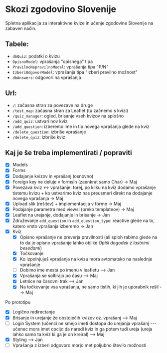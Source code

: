 # Skozi zgodovino Slovenije

Spletna aplikacija za interaktivne kvize in učenje zgodovine Slovenije na zabaven način.

## Tabele:
- `dbQuiz`: podatki o kvizu
- `OpisnoModel`: vprašanja "opisnega" tipa
- `PravilnoNepravilnoModel`: vprašanja tipa "P/N"
- `IzberiOdgovorModel`: vprašanja tipa "izberi pravilno možnost"
- `dbAnswers`: odgovori na vprašanja

## Url:
- `/`: začasna stran za povezave na druge
- `/test_map`: začasna stran za Leaflet (tu začnemo s kvizi)
- `/quiz_manager`: ogled, brisanje vseh kvizov na splošno
- `/add_quiz`: ustvari nov kviz
- `/add_question`: izberemo ime in tip novega vprašanja glede na kviz
- `/delete_question`: izbriše vprašanje
- `/delete_quiz`: izbriše kviz

## Kaj je še treba implementirati / popraviti
- [x] Models
- [x] Forms
- [x] Dodajanje kvizov in vprašanj (osnovno)
- [x] Foreign key ne deluje v formsih (zaenkrat samo Char) ->  Maj
- [x] Povezava kviz <-> vprašanje: torej, po kliku na kviz dodamo vprašanje tistemu kvizu + ko ustvarimo kviz nas preusmeri direkt na dodajanje novega vprašanja ->  Maj
- [x] Upload slik (rešitev) + implementacija v forme -> Maj
- [x] Podajanje parametra med viewsi (preko templateov) -> Maj
- [x] Leaflet na urejanje, dodajanje in brisanje -> Jan
- [x] Združevanje `add_question` in `add_question_type`: reactive glede na to, katero vrsto vprašanja izberemo -> Jan
- [x] Kviz
    - [x] Opisno vprašanje ne preverja pravilnosti (ali sploh rabimo glede na to da je opisno vprašanje lahko oblike *Opiši dogodek z lastnimi besedami*)
    - [x] Točkovanje
    - [x] Ko izpolnjuješ vprašanja na kvizu mora avtomatsko na naslednje vprašanje
    - [ ] Dobimo ime mesta po imenu v leafletu --> Jan
    - [x] Vprašanja se soltirajo po času --> Maj
    - [x] Letnice na časovni trak --> Jan
    - [x] Na točkovanje vsa vprašanja, ne samo tistih, ki jih je uporabnik rešil --> Maj

Po prototipu
- [x] Logično redirectanje
- [x] Brisanje in urejanje že obstoječih kvizov oz. vprašanj --> Maj
- [ ] Login System (učenci ne smejo imeti dostopa do urejanja vprašanj --- učenec mora imet opcijo da naredi kviz in ga potem tudi ureja (ureja lahko samo ta kviz ki ga je on kreiral) --> Maj
- [x] Styling  --> Jan
- [ ] Vprašanja z izberi odgovoro morjo met poljubno število možnosti
